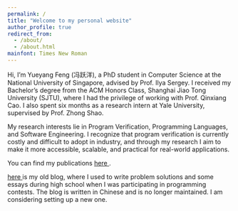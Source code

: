 ```yaml
---
permalink: /
title: "Welcome to my personal website"
author_profile: true
redirect_from: 
  - /about/
  - /about.html
mainfont: Times New Roman  
---
```


Hi, I’m Yueyang Feng (冯跃洋), a PhD student in Computer Science at the National University of Singapore, advised by Prof. Ilya Sergey. I received my Bachelor’s degree from the ACM Honors Class, Shanghai Jiao Tong University (SJTU), where I had the privilege of working with Prof. Qinxiang Cao. I also spent six months as a research intern at Yale University, supervised by Prof. Zhong Shao.

My research interests lie in Program Verification, Programming Languages, and Software Engineering. I recognize that program verification is currently costly and difficult to adopt in industry, and through my research I aim to make it more accessible, scalable, and practical for real-world applications.

You can find my publications <a href="publications"> here </a>.

<a href="/oi-blog"> here </a> is my old blog, where I used to write problem solutions and some essays during high school when I was participating in programming contests. The blog is written in Chinese and is no longer maintained. I am considering setting up a new one.